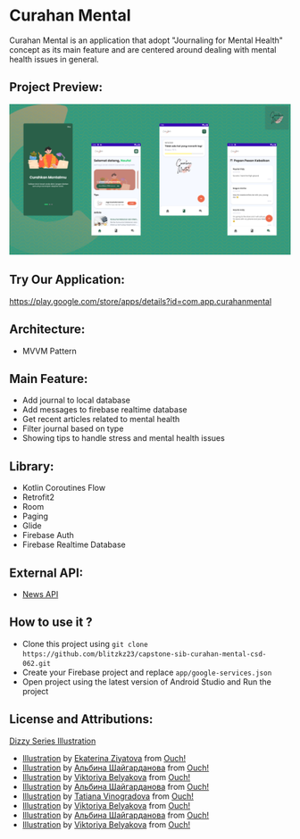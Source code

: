 # Curahan Mental
Curahan Mental is an application that adopt "Journaling for Mental Health" concept as its main feature and are centered around dealing with mental health issues in general.  

## Project Preview:
 <img src="https://raw.githubusercontent.com/blitzkz23/capstone-sib-curahan-mental-csd-062/main/app/src/main/res/drawable/ui_preview.png" alt="project"/> </img>
 
## Try Our Application:
https://play.google.com/store/apps/details?id=com.app.curahanmental

## Architecture:
- MVVM Pattern

## Main Feature:
- Add journal to local database
- Add messages to firebase realtime database
- Get recent articles related to mental health
- Filter journal based on type
- Showing tips to handle stress and mental health issues


## Library:
- Kotlin Coroutines Flow
- Retrofit2
- Room
- Paging
- Glide
- Firebase Auth
- Firebase Realtime Database

## External API:
- [News API](https://newsapi.org/)

## How to use it ?
- Clone this project using `git clone https://github.com/blitzkz23/capstone-sib-curahan-mental-csd-062.git`
- Create your Firebase project and replace `app/google-services.json` 
- Open project using the latest version of Android Studio and Run the project

## License and Attributions:
<a href="https://icons8.com/illustrations/style--dizzy">Dizzy Series Illustration</a>
- <a href="https://icons8.com/illustrations/illustration/dizzy-education">Illustration</a> by <a href="https://icons8.com/illustrations/author/613f61cc05152f67565035d0">Ekaterina Ziyatova</a> from <a href="https://icons8.com/illustrations">Ouch!</a>
- <a href="https://icons8.com/illustrations/illustration/dizzy-lots-of-letters">Illustration</a> by <a href="https://icons8.com/illustrations/author/602a6c5b01d0363186d3d950">Альбина Шайгарданова</a> from <a href="https://icons8.com/illustrations">Ouch!</a>
- <a href="https://icons8.com/illustrations/illustration/dizzy-meditation">Illustration</a> by <a href="https://icons8.com/illustrations/author/602a6c5b01d0363186d3d950">Viktoriya Belyakova</a> from <a href="https://icons8.com/illustrations">Ouch!</a>
- <a href="https://icons8.com/illustrations/illustration/dizzy-gifts">Illustration</a> by <a href="https://icons8.com/illustrations/author/602a6c5b01d0363186d3d950">Альбина Шайгарданова</a> from <a href="https://icons8.com/illustrations">Ouch!</a>
- <a href="https://icons8.com/illustrations/illustration/dizzy-designer">Illustration</a> by <a href="https://icons8.com/illustrations/author/5eb423ee01d03600140dff88">Tatiana Vinogradova</a> from <a href="https://icons8.com/illustrations">Ouch!</a>
- <a href="https://icons8.com/illustrations/illustration/dizzy-healthy-life">Illustration</a> by <a href="https://icons8.com/illustrations/author/602a6c5b01d0363186d3d950">Viktoriya Belyakova</a> from <a href="https://icons8.com/illustrations">Ouch!</a>
- <a href="https://icons8.com/illustrations/illustration/dizzy-picnic-with-a-friend">Illustration</a> by <a href="https://icons8.com/illustrations/author/602a6c5b01d0363186d3d950">Альбина Шайгарданова</a> from <a href="https://icons8.com/illustrations">Ouch!</a>
- <a href="https://icons8.com/illustrations/illustration/dizzy-mental-wellbeing">Illustration</a> by <a href="https://icons8.com/illustrations/author/602a6c5b01d0363186d3d950">Viktoriya Belyakova</a> from <a href="https://icons8.com/illustrations">Ouch!</a>
